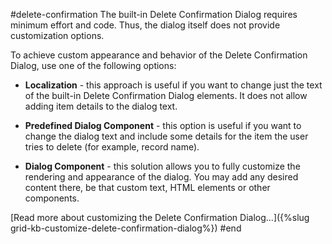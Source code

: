#delete-confirmation
The built-in Delete Confirmation Dialog requires minimum effort and code. Thus, the dialog itself does not provide customization options.

To achieve custom appearance and behavior of the Delete Confirmation Dialog, use one of the following options:

* **Localization** - this approach is useful if you want to change just the text of the built-in Delete Confirmation Dialog elements. It does not allow adding item details to the dialog text.

* **Predefined Dialog Component** - this option is useful if you want to change the dialog text and include some details for the item the user tries to delete (for example, record name).

* **Dialog Component** - this solution allows you to fully customize the rendering and appearance of the dialog. You may add any desired content there, be that custom text, HTML elements or other components.

[Read more about customizing the Delete Confirmation Dialog...]({%slug grid-kb-customize-delete-confirmation-dialog%})
#end